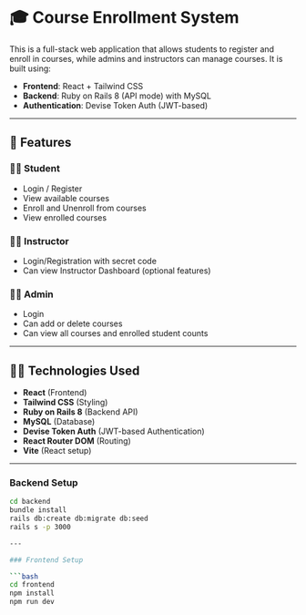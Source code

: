 # 🎓 Course Enrollment System

This is a full-stack web application that allows students to register and enroll in courses, while admins and instructors can manage courses. It is built using:

- **Frontend**: React + Tailwind CSS
- **Backend**: Ruby on Rails 8 (API mode) with MySQL
- **Authentication**: Devise Token Auth (JWT-based)

---

## 🔧 Features

### 👨‍🎓 Student
- Login / Register
- View available courses
- Enroll and Unenroll from courses
- View enrolled courses

### 👩‍🏫 Instructor
- Login/Registration with secret code
- Can view Instructor Dashboard (optional features)

### 👮‍♂️ Admin
- Login
- Can add or delete courses
- Can view all courses and enrolled student counts

---

## 🧑‍💻 Technologies Used

- **React** (Frontend)
- **Tailwind CSS** (Styling)
- **Ruby on Rails 8** (Backend API)
- **MySQL** (Database)
- **Devise Token Auth** (JWT-based Authentication)
- **React Router DOM** (Routing)
- **Vite** (React setup)

---

### Backend Setup

```bash
cd backend
bundle install
rails db:create db:migrate db:seed
rails s -p 3000

---

### Frontend Setup

```bash
cd frontend
npm install
npm run dev

